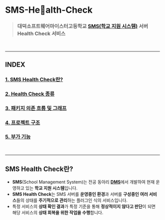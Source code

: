 # **SMS-Health-Check**

> ### 대덕소프트웨어마이스터고등학교 [**SMS(학교 지원 시스템)**](https://github.com/DMS-SMS) 서버 **Health Check 서비스**

<br>

---

## **INDEX**
### [**1. SMS Health Check란?**](#SMS-Health-Check란?)
### [**2. Health Check 종류**](#Health-Check-종류)
### [**3. 패키지 의존 흐름 및 그래프**](#패키지-의존성-흐름-및-그래프)
### [**4. 프로젝트 구조**](#프로젝트-구조)
### [**5. 부가 기능**](#부가-기능)

<br>

---

## **SMS Health Check란?**
- **SMS**(School Management System)는 전공 동아리 [**DMS**](https://github.com/DSM-DMS)에서 개발하여 현재 운영하고 있는 **학교 지원 시스템**입니다.
- **SMS Health Check**는 SMS 서버를 **운영중인 환경**과 서버를 **구성중인 여러 서비스**들의 상태를 **주기적으로 관리**하는 플러그인 식의 서비스입니다.
- 특정 서비스의 **상태 확인 결과**가 특정 기준을 통해 **정상적이지 않다고 판단**이 되면 해당 서비스의 **상태 회복을 위한 작업을 수행**합니다.
